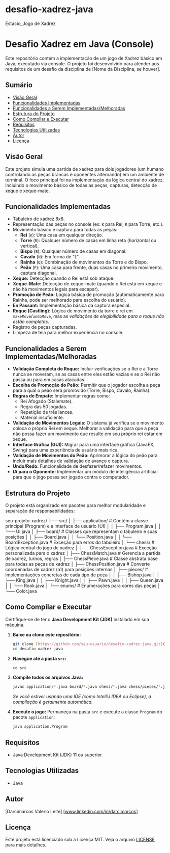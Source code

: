 # desafio-xadrez-java
Estacio_Jogo de Xadrez
# Desafio Xadrez em Java (Console)

Este repositório contém a implementação de um jogo de Xadrez básico em Java, executado via console. O projeto foi desenvolvido para atender aos requisitos de um desafio da disciplina de [Nome da Disciplina, se houver].

## Sumário

* [Visão Geral](#visão-geral)
* [Funcionalidades Implementadas](#funcionalidades-implementadas)
* [Funcionalidades a Serem Implementadas/Melhoradas](#funcionalidades-a-serem-implementadasmelhoradas)
* [Estrutura do Projeto](#estrutura-do-projeto)
* [Como Compilar e Executar](#como-compilar-e-executar)
* [Requisitos](#requisitos)
* [Tecnologias Utilizadas](#tecnologias-utilizadas)
* [Autor](#autor)
* [Licença](#licença)

## Visão Geral

Este projeto simula uma partida de xadrez para dois jogadores (um humano controlando as peças brancas e oponentes alternando) em um ambiente de terminal. O foco principal foi na implementação da lógica central do xadrez, incluindo o movimento básico de todas as peças, capturas, detecção de xeque e xeque-mate.

## Funcionalidades Implementadas

* Tabuleiro de xadrez 8x8.
* Representação das peças no console (ex: `K` para Rei, `R` para Torre, etc.).
* Movimento básico e captura para todas as peças:
    * **Rei** (`K`): Uma casa em qualquer direção.
    * **Torre** (`R`): Qualquer número de casas em linha reta (horizontal ou vertical).
    * **Bispo** (`B`): Qualquer número de casas em diagonal.
    * **Cavalo** (`N`): Em forma de "L".
    * **Rainha** (`Q`): Combinação de movimentos da Torre e do Bispo.
    * **Peão** (`P`): Uma casa para frente, duas casas no primeiro movimento, captura diagonal.
* **Xeque:** Detecção quando o Rei está sob ataque.
* **Xeque-Mate:** Detecção de xeque-mate (quando o Rei está em xeque e não há movimentos legais para escapar).
* **Promoção de Peão:** Lógica básica de promoção (automaticamente para Rainha, pode ser melhorado para escolha do usuário).
* **En Passant:** Implementação básica da captura especial.
* **Roque (Castling):** Lógica de movimento da torre e rei em `makeMove`/`undoMove`, mas as *validações de elegibilidade para o roque não estão completas*.
* Registro de peças capturadas.
* Limpeza de tela para melhor experiência no console.

## Funcionalidades a Serem Implementadas/Melhoradas

* **Validação Completa do Roque:** Incluir verificações se o Rei e a Torre nunca se moveram, se as casas entre eles estão vazias e se o Rei não passa ou para em casas atacadas.
* **Escolha de Promoção do Peão:** Permitir que o jogador escolha a peça para a qual o peão será promovido (Torre, Bispo, Cavalo, Rainha).
* **Regras de Empate:** Implementar regras como:
    * Rei Afogado (Stalemate).
    * Regra das 50 jogadas.
    * Repetição de três lances.
    * Material insuficiente.
* **Validação de Movimentos Legais:** O sistema já verifica se o movimento coloca o próprio Rei em xeque. Melhorar a validação para que a peça não possa fazer um movimento que resulte em seu próprio rei estar em xeque.
* **Interface Gráfica (GUI):** Migrar para uma interface gráfica (JavaFX, Swing) para uma experiência de usuário mais rica.
* **Validação de Movimentos do Peão:** Aprimorar a lógica do peão para incluir mais detalhes de validação de avanço e captura.
* **Undo/Redo:** Funcionalidade de desfazer/refazer movimentos.
* **IA para o Oponente:** Implementar um módulo de inteligência artificial para que o jogo possa ser jogado contra o computador.

## Estrutura do Projeto

O projeto está organizado em pacotes para melhor modularidade e separação de responsabilidades:

seu-projeto-xadrez/
├── src/
│   ├── application/      # Contém a classe principal (Program) e a interface de usuário (UI)
│   │   ├── Program.java
│   │   └── UI.java
│   ├── board/            # Classes que representam o tabuleiro e suas posições
│   │   ├── Board.java
│   │   └── Position.java
│   │   └── BoardException.java # Exceção para erros do tabuleiro
│   └── chess/            # Lógica central do jogo de xadrez
│       ├── ChessException.java   # Exceção personalizada para o xadrez
│       ├── ChessMatch.java     # Gerencia a partida de xadrez, turnos, regras
│       ├── ChessPiece.java     # Classe abstrata base para todas as peças de xadrez
│       ├── ChessPosition.java  # Converte coordenadas de xadrez (a1) para posições internas
│       ├── pieces/             # Implementações concretas de cada tipo de peça
│       │   ├── Bishop.java
│       │   ├── King.java
│       │   ├── Knight.java
│       │   ├── Pawn.java
│       │   ├── Queen.java
│       │   └── Rook.java
│       └── enums/              # Enumerações para cores das peças
│           └── Color.java
## Como Compilar e Executar

Certifique-se de ter o **Java Development Kit (JDK)** instalado em sua máquina.

1.  **Baixe ou clone este repositório:**
    ```bash
    git clone [https://github.com/seu-usuario/desafio-xadrez-java.git](https://github.com/seu-usuario/desafio-xadrez-java.git)
    cd desafio-xadrez-java
    ```

2.  **Navegue até a pasta `src`:**
    ```bash
    cd src
    ```

3.  **Compile todos os arquivos Java:**
    ```bash
    javac application/*.java board/*.java chess/*.java chess/pieces/*.java chess/enums/*.java
    ```
    *Se você estiver usando uma IDE (como IntelliJ IDEA ou Eclipse), a compilação é geralmente automática.*

4.  **Execute o jogo:**
    Permaneça na pasta `src` e execute a classe `Program` do pacote `application`:
    ```bash
    java application.Program
    ```

## Requisitos

* Java Development Kit (JDK) 11 ou superior.

## Tecnologias Utilizadas

* Java

## Autor

[Darcimarcos Valerio Leite]
[www.linkedin.com/in/darcimarcos]

## Licença

Este projeto está licenciado sob a Licença MIT. Veja o arquivo [LICENSE](LICENSE) para mais detalhes.


